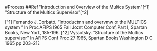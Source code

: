 #Process
##Ref
"Introduction and Overview of the Multics System"[^1]
"Structure of the Multics Supervisor"[^2]


[^1] Fernando J. Corbató. “Introductmn and overvmw of the MULTICS system ” In Proc AFIPS I965 Fall Joznt Computer Conf, Part I, Spartan Books, New York, 185-196.
[^2] Vyssotsky. “Structure of the Multics supervisor” In AFIPS Conf Proc 27 1965, Spartan Books Washington D C 1965 pp 203–212

